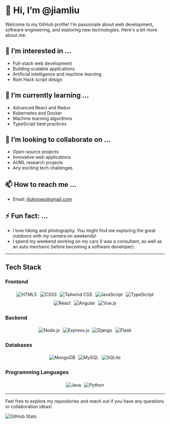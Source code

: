 # 👋 Hi, I’m @jiamliu

Welcome to my GitHub profile! I'm passionate about web development, software engineering, and exploring new technologies. Here's a bit more about me:

## 👀 I’m interested in ...
- Full-stack web development
- Building scalable applications
- Artificial intelligence and machine learning
- Rom Hack script design

## 🌱 I’m currently learning ...
- Advanced React and Redux
- Kubernetes and Docker
- Machine learning algorithms
- TypeScript best practices

## 💞️ I’m looking to collaborate on ...
- Open-source projects
- Innovative web applications
- AI/ML research projects
- Any exciting tech challenges

## 📫 How to reach me ...
- Email: [jliuknows@gmail.com](mailto:jiamliu@example.com)

## ⚡ Fun fact: ...
- I love hiking and photography. You might find me exploring the great outdoors with my camera on weekends!
- I spend my weekend working on my cars (I was a consultant, as well as an auto mechanic before becoming a software developer).

---

## Tech Stack

### Frontend
<div style="display: flex; flex-wrap: wrap; justify-content: center; align-items: center;">
  <img src="https://img.shields.io/badge/HTML5-E34F26?style=for-the-badge&logo=html5&logoColor=white" alt="HTML5" style="margin: 5px;"/>
  <img src="https://img.shields.io/badge/CSS3-1572B6?style=for-the-badge&logo=css3&logoColor=white" alt="CSS3" style="margin: 5px;"/>
  <img src="https://img.shields.io/badge/Tailwind_CSS-38B2AC?style=for-the-badge&logo=tailwind-css&logoColor=white" alt="Tailwind CSS" style="margin: 5px;"/>
  <img src="https://img.shields.io/badge/JavaScript-F7DF1E?style=for-the-badge&logo=javascript&logoColor=black" alt="JavaScript" style="margin: 5px;"/>
  <img src="https://img.shields.io/badge/TypeScript-007ACC?style=for-the-badge&logo=typescript&logoColor=white" alt="TypeScript" style="margin: 5px;"/>
  <img src="https://img.shields.io/badge/React-61DAFB?style=for-the-badge&logo=react&logoColor=black" alt="React" style="margin: 5px;"/>
  <img src="https://img.shields.io/badge/Angular-DD0031?style=for-the-badge&logo=angular&logoColor=white" alt="Angular" style="margin: 5px;"/>
  <img src="https://img.shields.io/badge/Vue-4FC08D?style=for-the-badge&logo=vue.js&logoColor=white" alt="Vue.js" style="margin: 5px;"/>
</div>

### Backend
<div style="display: flex; flex-wrap: wrap; justify-content: center; align-items: center;">
  <img src="https://img.shields.io/badge/Node.js-339933?style=for-the-badge&logo=node.js&logoColor=white" alt="Node.js" style="margin: 5px;"/>
  <img src="https://img.shields.io/badge/Express.js-000000?style=for-the-badge&logo=express&logoColor=white" alt="Express.js" style="margin: 5px;"/>
  <img src="https://img.shields.io/badge/Django-092E20?style=for-the-badge&logo=django&logoColor=white" alt="Django" style="margin: 5px;"/>
  <img src="https://img.shields.io/badge/Flask-000000?style=for-the-badge&logo=flask&logoColor=white" alt="Flask" style="margin: 5px;"/>
</div>

### Databases
<div style="display: flex; flex-wrap: wrap; justify-content: center; align-items: center;">
  <img src="https://img.shields.io/badge/MongoDB-47A248?style=for-the-badge&logo=mongodb&logoColor=white" alt="MongoDB" style="margin: 5px;"/>
  <img src="https://img.shields.io/badge/MySQL-4479A1?style=for-the-badge&logo=mysql&logoColor=white" alt="MySQL" style="margin: 5px;"/>
  <img src="https://img.shields.io/badge/SQLite-003B57?style=for-the-badge&logo=sqlite&logoColor=white" alt="SQLite" style="margin: 5px;"/>
</div>

### Programming Languages
<div style="display: flex; flex-wrap: wrap; justify-content: center; align-items: center;">
  <img src="https://img.shields.io/badge/Java-007396?style=for-the-badge&logo=java&logoColor=white" alt="Java" style="margin: 5px;"/>
  <img src="https://img.shields.io/badge/Python-3776AB?style=for-the-badge&logo=python&logoColor=white" alt="Python" style="margin: 5px;"/>
</div>

---

Feel free to explore my repositories and reach out if you have any questions or collaboration ideas!

![GitHub Stats](https://github-readme-stats.vercel.app/api?username=jiamliu&show_icons=true&theme=radical)



